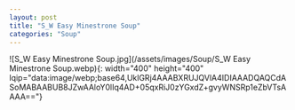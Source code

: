 ```yaml
---
layout: post
title: "S_W Easy Minestrone Soup"
categories: "Soup"
---
```

![S_W Easy Minestrone Soup.jpg](/assets/images/Soup/S_W Easy Minestrone Soup.webp){: width="400" height="400" lqip="data:image/webp;base64,UklGRj4AAABXRUJQVlA4IDIAAADQAQCdASoMABAABUB8JZwAAloY0lIq4AD+05qxRiJ0zYGxdZ+gvyWNSRp1eZbVTsAAAA=="}

